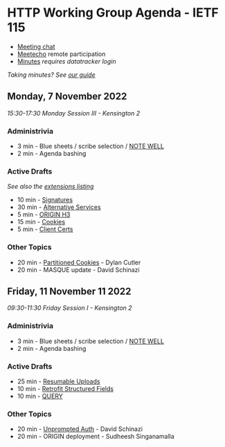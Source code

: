 # HTTP Working Group Agenda - IETF 115

* [Meeting chat]()
* [Meetecho](http://www.meetecho.com/ietf115/httpbis) remote participation
* [Minutes](https://notes.ietf.org/notes-httpbis-115) _requires datatracker login_

*Taking minutes? See [our guide](https://github.com/httpwg/wiki/wiki/TakingMinutes)*



## Monday, 7 November 2022

_15:30-17:30 Monday Session III - Kensington 2_

### Administrivia

*  3 min - Blue sheets / scribe selection / [NOTE WELL](https://www.ietf.org/about/note-well/)
*  2 min - Agenda bashing

### Active Drafts

_See also the [extensions listing](https://httpwg.org/http-extensions/)_

* 10 min - [Signatures](https://datatracker.ietf.org/doc/draft-ietf-httpbis-message-signatures)
* 30 min - [Alternative Services](https://datatracker.ietf.org/doc/draft-ietf-httpbis-rfc7838bis)
* 5 min - [ORIGIN H3](https://datatracker.ietf.org/doc/draft-ietf-httpbis-origin-h3)
* 15 min - [Cookies](https://datatracker.ietf.org/doc/draft-ietf-httpbis-rfc6265bis) 
* 5 min - [Client Certs](https://datatracker.ietf.org/doc/draft-ietf-httpbis-client-cert-field)


### Other Topics

* 20 min - [Partitioned Cookies](https://datatracker.ietf.org/doc/draft-cutler-httpbis-partitioned-cookies/) - Dylan Cutler
* 20 min - MASQUE update - David Schinazi


## Friday, 11 November 11 2022

_09:30-11:30 Friday Session I - Kensington 2_

### Administrivia

*  3 min - Blue sheets / scribe selection / [NOTE WELL](https://www.ietf.org/about/note-well/)
*  2 min - Agenda bashing


### Active Drafts

* 25 min - [Resumable Uploads](https://datatracker.ietf.org/doc/draft-ietf-httpbis-resumable-upload)
* 10 min - [Retrofit Structured Fields](https://datatracker.ietf.org/doc/draft-ietf-httpbis-retrofit)
* 10 min - [QUERY](https://datatracker.ietf.org/doc/draft-ietf-httpbis-safe-method-w-body)


### Other Topics

* 20 min - [Unprompted Auth](https://datatracker.ietf.org/doc/draft-schinazi-httpbis-unprompted-auth/)  - David Schinazi
* 20 min - ORIGIN deployment - Sudheesh Singanamalla
